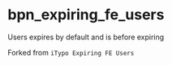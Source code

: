 # bpn_expiring_fe_users

Users expires by default and is before expiring

Forked from `iTypo Expiring FE Users`
